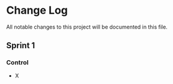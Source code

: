 # Change Log

All notable changes to this project will be documented in this file.

## Sprint 1

### Control

- X
